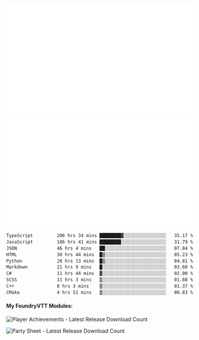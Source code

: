 
![](https://raw.githubusercontent.com/eddiedover/ghstats/master/generated/overview.svg)
![](https://raw.githubusercontent.com/eddiedover/ghstats/master/generated/languages.svg)

<!--START_SECTION:waka-->

```txt
TypeScript         206 hrs 34 mins ████████▓░░░░░░░░░░░░░░░░   35.17 %
JavaScript         186 hrs 41 mins ████████░░░░░░░░░░░░░░░░░   31.79 %
JSON               46 hrs 4 mins   ██░░░░░░░░░░░░░░░░░░░░░░░   07.84 %
HTML               30 hrs 44 mins  █▒░░░░░░░░░░░░░░░░░░░░░░░   05.23 %
Python             28 hrs 13 mins  █▒░░░░░░░░░░░░░░░░░░░░░░░   04.81 %
Markdown           21 hrs 9 mins   █░░░░░░░░░░░░░░░░░░░░░░░░   03.60 %
C#                 11 hrs 44 mins  ▓░░░░░░░░░░░░░░░░░░░░░░░░   02.00 %
SCSS               11 hrs 3 mins   ▒░░░░░░░░░░░░░░░░░░░░░░░░   01.88 %
C++                8 hrs 3 mins    ▒░░░░░░░░░░░░░░░░░░░░░░░░   01.37 %
CMake              4 hrs 51 mins   ▒░░░░░░░░░░░░░░░░░░░░░░░░   00.83 %
```

<!--END_SECTION:waka-->

#### My FoundryVTT Modules:

  ![Player Achievements - Latest Release Download Count](https://img.shields.io/badge/dynamic/json?label=Player%20Achievements%20-%20Downloads@latest&query=assets%5B1%5D.download_count&url=https%3A%2F%2Fapi.github.com%2Frepos%2FEddieDover%2Ffvtt-player-achievements%2Freleases%2Flatest)

  ![Party Sheet - Latest Release Download Count](https://img.shields.io/badge/dynamic/json?label=Party%20Sheet%20-%20Downloads@latest&query=assets%5B1%5D.download_count&url=https%3A%2F%2Fapi.github.com%2Frepos%2FEddieDover%2Ffvtt-party-sheet%2Freleases%2Flatest)

<a rel="me" href="https://techhub.social/@EddieDover"></a>
